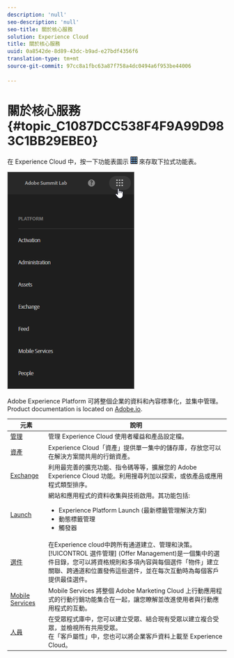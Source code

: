 ```yaml
---
description: 'null'
seo-description: 'null'
seo-title: 關於核心服務
solution: Experience Cloud
title: 關於核心服務
uuid: 0a8542de-8d89-43dc-b9ad-e27bdf4356f6
translation-type: tm+mt
source-git-commit: 97cc8a1fbc63a87f758a4dc0494a6f953be44006

---
```



# 關於核心服務 {#topic_C1087DCC538F4F9A99D983C1BB29EBE0}

在 Experience Cloud 中，按一下功能表圖示 ![](assets/menu-icon.png) 來存取下拉式功能表。

![](assets/experience-cloud-core-services.png)

Adobe Experience Platform 可將整個企業的資料和內容標準化，並集中管理。Product documentation is located on [Adobe.io](https://www.adobe.io/apis/experienceplatform/home/services.html).

| 元素 | 說明 |
|--- |--- |
| [管理](admin-getting-started/admin-getting-started.md) | 管理 Experience Cloud 使用者權益和產品設定檔。 |
| [資產](experience-cloud-assets/experience-cloud-assets.md) | Experience Cloud「資產」提供單一集中的儲存庫，存放您可以在解決方案間共用的行銷資產。 |
| [Exchange](https://experiencecloud.adobeexchange.com/) | 利用最完善的擴充功能、指令碼等等，擴展您的 Adobe Experience Cloud 功能。利用搜尋列加以探索，或依產品或應用程式類型排序。 |
| [Launch](activation/activation.md) | 網站和應用程式的資料收集與技術啟用。其功能包括:<ul><li>Experience Platform Launch (最新標籤管理解決方案)</li><li>動態標籤管理</li><li>觸發器</li></ul> |
| [選件](offer-management/getting-started.md) | 在Experience cloud中跨所有通道建立、管理和決策。 [!UICONTROL 選件管理] (Offer Management)是一個集中的選件目錄，您可以將資格規則和多項內容與每個選件「物件」建立關聯、跨通道和位置發佈這些選件，並在每次互動時為每個客戶提供最佳選件。 |
| [Mobile Services](https://docs.adobe.com/content/help/en/mobile-services/using/home.html) | Mobile Services 將整個 Adobe Marketing Cloud 上行動應用程式的行動行銷功能集合在一起，讓您瞭解並改進使用者與行動應用程式的互動。 |
| [人員](audience-library/audience-library.md) | 在受眾程式庫中，您可以建立受眾、結合現有受眾以建立複合受眾，並檢視所有共用受眾。<br>在「客戶屬性」中，您也可以將企業客戶資料上載至 Experience Cloud。 |

